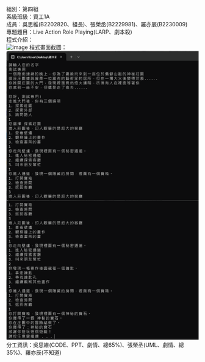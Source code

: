 組別：第四組  
系級班級：資工1A  
成員：吳思維(B2202820、組長)、張榮丞(B2229981)、羅亦辰(B2230009)  
專題題目：Live Action Role Playing(LARP、劇本殺)  
程式介紹：  
![image]([https://github.com/watermelon6969/story/blob/master/%E9%A1%9E%E5%9C%96%E7%AF%84%E6%9C%AC-1%20(1).png](https://github.com/watermelon6969/story/blob/master/%E9%A1%9E%E5%9C%96%E7%AF%84%E6%9C%AC-1%20(1).png))  
程式畫面截圖：  
![image](https://github.com/watermelon6969/story/blob/master/image%20(1).png)  
分工資訊：吳思維(CODE、PPT、劇情、總65%)、張榮丞(UML、劇情、總35%)、羅亦辰(不知道)  
